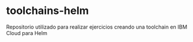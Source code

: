 # toolchains-helm
Repositorio utilizado para realizar ejercicios creando una toolchain en IBM Cloud para Helm
